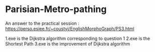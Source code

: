 # Parisian-Metro-pathing
An answer to the practical session : https://perso.esiee.fr/~coustyj/EnglishMorphoGraph/PS3.html

1.exe is the Dijkstra algorithm corresponding to question 1
2.exe is the Shortest Path
3.exe is the improvement of Dijkstra algorithm
